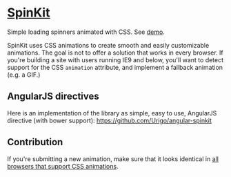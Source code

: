 [SpinKit](http://tobiasahlin.com/spinkit/)
============

Simple loading spinners animated with CSS. See [demo](http://tobiasahlin.com/spinkit/).

SpinKit uses CSS animations to create smooth and easily customizable animations. The goal is not to offer a solution that works in every browser. If you're building a site with users running IE9 and below, you'll want to detect support for the CSS `animation` attribute, and implement a fallback animation (e.g. a GIF.)

## AngularJS directives
Here is an implementation of the library as simple, easy to use, AngularJS directive (with bower support):
https://github.com/Urigo/angular-spinkit

## Contribution

If you're submitting a new animation, make sure that it looks identical in [all browsers that support CSS animations](http://caniuse.com/css-animation).
